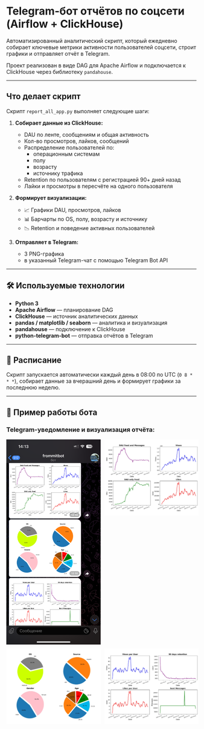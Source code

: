 #  Telegram-бот отчётов по соцсети (Airflow + ClickHouse)

Автоматизированный аналитический скрипт, который ежедневно собирает ключевые метрики активности пользователей соцсети, строит графики и отправляет отчёт в Telegram.

Проект реализован в виде DAG для Apache Airflow и подключается к ClickHouse через библиотеку `pandahouse`.

---

##  Что делает скрипт

Скрипт `report_all_app.py` выполняет следующие шаги:

1. **Собирает данные из ClickHouse:**
   - DAU по ленте, сообщениям и общая активность
   - Кол-во просмотров, лайков, сообщений
   - Распределение пользователей по:
     - операционным системам
     - полу
     - возрасту
     - источнику трафика
   - Retention по пользователям с регистрацией 90+ дней назад
   - Лайки и просмотры в пересчёте на одного пользователя

2. **Формирует визуализации:**
   - 📈 Графики DAU, просмотров, лайков
   - 📊 Барчарты по OS, полу, возрасту и источнику
   - 📉 Retention и поведение активных пользователей

3. **Отправляет в Telegram:**
   - 3 PNG-графика
   - в указанный Telegram-чат с помощью Telegram Bot API

---

## 🛠 Используемые технологии

- **Python 3**
- **Apache Airflow** — планирование DAG
- **ClickHouse** — источник аналитических данных
- **pandas / matplotlib / seaborn** — аналитика и визуализация
- **pandahouse** — подключение к ClickHouse
- **python-telegram-bot** — отправка отчётов в Telegram

---

## 📅 Расписание

Скрипт запускается автоматически каждый день в 08:00 по UTC (`0 8 * * *`), собирает данные за вчерашний день и формирует графики за последнюю неделю.

---
<h2>📸 Пример работы бота</h2>

<h3>Telegram-уведомление и визуализация отчёта:</h3>

<div style="display: flex; gap: 10px; align-items: flex-start;">
  <img src="screenshots/IMG_2506.PNG" alt="Telegram Notification" width="250"/>
  <img src="screenshots/IMG_2503.JPG" alt="Dashboard 1" width="250"/>
</div>

<div style="display: flex; gap: 10px; margin-top: 10px;">
  <img src="screenshots/IMG_2504.JPG" alt="Dashboard 2" width="250"/>
  <img src="screenshots/IMG_2505.JPG" alt="Dashboard 3" width="250"/>
</div>


